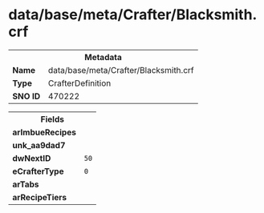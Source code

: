 <h1>data/base/meta/Crafter/Blacksmith.crf</h1><table><tr><th colspan="100%">Metadata</th></tr><tr><td><b>Name</b></td><td>data/base/meta/Crafter/Blacksmith.crf</td></tr><tr><td><b>Type</b></td><td>CrafterDefinition</td></tr><tr><td><b>SNO ID</b></td><td>470222</td></tr></table>

<table><tr><th colspan="100%">Fields</th></tr><tr><td><b>arImbueRecipes</b></td><td></td></tr><tr><td><b>unk_aa9dad7</b></td><td></td></tr><tr><td><b>dwNextID</b></td><td><code>50</code></td></tr><tr><td><b>eCrafterType</b></td><td><code>0</code></td></tr><tr><td><b>arTabs</b></td><td></td></tr><tr><td><b>arRecipeTiers</b></td><td></td></tr></table>

